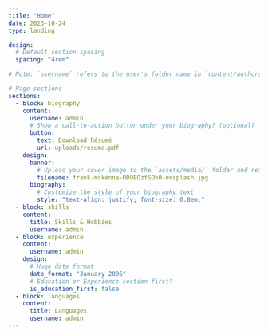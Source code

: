 ```yaml
---
title: "Home"
date: 2023-10-24
type: landing

design:
  # Default section spacing
  spacing: "4rem"

# Note: `username` refers to the user's folder name in `content/authors/`

# Page sections
sections:
  - block: biography
    content:
      username: admin
      # Show a call-to-action button under your biography? (optional)
      button:
        text: Download Résumé
        url: uploads/resume.pdf
    design:
      banner:
        # Upload your cover image to the `assets/media/` folder and reference it here
        filename: frank-mckenna-OD9EOzfSOh0-unsplash.jpg
      biography:
        # Customize the style of your biography text
        style: "text-align: justify; font-size: 0.8em;"
  - block: skills
    content:
      title: Skills & Hobbies
      username: admin
  - block: experience
    content:
      username: admin
    design:
      # Hugo date format
      date_format: "January 2006"
      # Education or Experience section first?
      is_education_first: false
  - block: languages
    content:
      title: Languages
      username: admin
---
```


